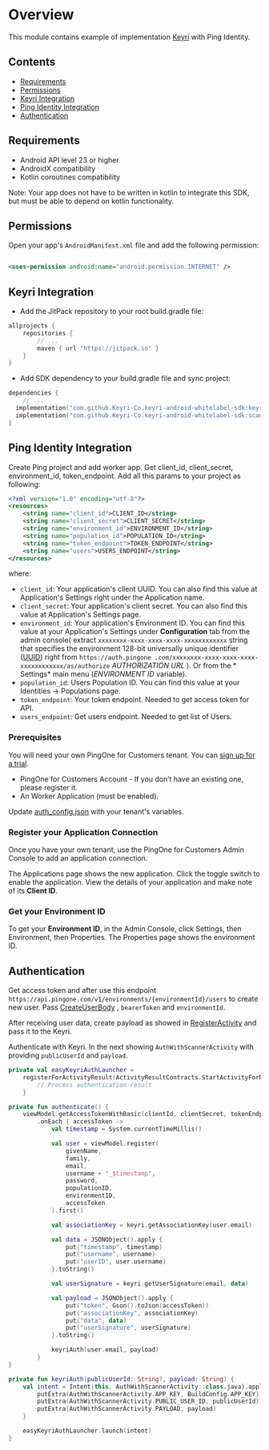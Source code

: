 # Overview

This module contains example of implementation [Keyri](https://keyri.com) with Ping Identity.

## Contents

* [Requirements](#Requirements)
* [Permissions](#Permissions)
* [Keyri Integration](#Keyri-Integration)
* [Ping Identity Integration](#Ping-Identity-Integration)
* [Authentication](#Authentication)

## Requirements

* Android API level 23 or higher
* AndroidX compatibility
* Kotlin coroutines compatibility

Note: Your app does not have to be written in kotlin to integrate this SDK, but must be able to
depend on kotlin functionality.

## Permissions

Open your app's `AndroidManifest.xml` file and add the following permission:

```xml

<uses-permission android:name="android.permission.INTERNET" />
```

## Keyri Integration

* Add the JitPack repository to your root build.gradle file:

```groovy
allprojects {
    repositories {
        // ...
        maven { url "https://jitpack.io" }
    }
}
```

* Add SDK dependency to your build.gradle file and sync project:

```kotlin
dependencies {
    // ...
  implementation("com.github.Keyri-Co.keyri-android-whitelabel-sdk:keyrisdk:$latestKeyriVersion")
  implementation("com.github.Keyri-Co.keyri-android-whitelabel-sdk:scanner:$latestKeyriVersion")
}
```

## Ping Identity Integration

Create Ping project and add worker app. Get client_id, client_secret, environment_id,
token_endpoint. Add all this params to your project as following:

```xml
<?xml version="1.0" encoding="utf-8"?>
<resources>
    <string name="client_id">CLIENT_ID</string>
    <string name="client_secret">CLIENT_SECRET</string>
    <string name="environment_id">ENVIRONMENT_ID</string>
    <string name="population_id">POPULATION_ID</string>
    <string name="token_endpoint">TOKEN_ENDPOINT</string>
    <string name="users">USERS_ENDPOINT</string>
</resources>
```

where:

- `client_id`: Your application's client UUID. You can also find this value at Application's
  Settings right under the Application name.
- `client_secret`: Your application's client secret. You can also find this value at Application's
  Settings page.
- `environment_id`: Your application's Environment ID. You can find this value at your Application's
  Settings under **Configuration** tab from the admin console(
  extract `xxxxxxxx-xxxx-xxxx-xxxx-xxxxxxxxxxxx`
  string that specifies the environment 128-bit universally unique
  identifier ([UUID](https://tools.ietf.org/html/rfc4122)) right from `https://auth.pingone
  .com/xxxxxxxx-xxxx-xxxx-xxxx-xxxxxxxxxxxx/as/authorize` *AUTHORIZATION URL* ). Or from the *
  Settings* main menu (*ENVIRONMENT ID* variable).
- `population_id`: Users Population ID. You can find this value at your Identities -> Populations
  page.
- `token_endpoint`: Your token endpoint. Needed to get access token for API.
- `users_endpoint`: Get users endpoint. Needed to get list of Users.

### Prerequisites

You will need your own PingOne for Customers tenant. You
can [sign up for a trial](https://developer.pingidentity.com/).

* PingOne for Customers Account - If you don’t have an existing one, please register it.
* An Worker Application (must be enabled).

Update [auth_config.json](app/src/main/res/values/ping.xml) with your tenant's variables.

### Register your Application Connection

Once you have your own tenant, use the PingOne for Customers Admin Console to add an application
connection.

The Applications page shows the new application. Click the toggle switch to enable the application.
View the details of your application and make note of its **Client ID**.

### Get your Environment ID

To get your **Environment ID**, in the Admin Console, click Settings, then Environment, then
Properties. The Properties page shows the environment ID.

## Authentication

Get access token and after use this
endpoint `https://api.pingone.com/v1/environments/{environmentId}/users` to create new user.
Pass [CreateUserBody](app/src/main/java/com/keyri/examplepingidentity/data/create_user/request/CreateUserBody.kt)
, `bearerToken` and `environmentId`.

After receiving user data, create payload as showed
in [RegisterActivity](app/src/main/java/com/keyri/examplepingidentity/ui/register/RegisterActivity.kt)
and pass it to the Keyri.

Authenticate with Keyri. In the next showing `AuthWithScannerActivity` with providing
`publicUserId` and `payload`.

```kotlin
private val easyKeyriAuthLauncher =
    registerForActivityResult(ActivityResultContracts.StartActivityForResult()) {
        // Process authentication result
    }

private fun authenticate() {
    viewModel.getAccessTokenWithBasic(clientId, clientSecret, tokenEndpoint)
        .onEach { accessToken ->
            val timestamp = System.currentTimeMillis()

            val user = viewModel.register(
                givenName,
                family,
                email,
                username + "_$timestamp",
                password,
                populationID,
                environmentID,
                accessToken
            ).first()

            val associationKey = keyri.getAssociationKey(user.email)

            val data = JSONObject().apply {
                put("timestamp", timestamp)
                put("username", username)
                put("userID", user.username)
            }.toString()

            val userSignature = keyri.getUserSignature(email, data)

            val payload = JSONObject().apply {
                put("token", Gson().toJson(accessToken))
                put("associationKey", associationKey)
                put("data", data)
                put("userSignature", userSignature)
            }.toString()

            keyriAuth(user.email, payload)
        }
}

private fun keyriAuth(publicUserId: String?, payload: String) {
    val intent = Intent(this, AuthWithScannerActivity::class.java).apply {
        putExtra(AuthWithScannerActivity.APP_KEY, BuildConfig.APP_KEY)
        putExtra(AuthWithScannerActivity.PUBLIC_USER_ID, publicUserId)
        putExtra(AuthWithScannerActivity.PAYLOAD, payload)
    }

    easyKeyriAuthLauncher.launch(intent)
}
```
